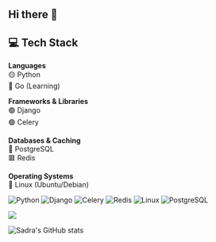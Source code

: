 ## Hi there 👋

<!--
**SaDR4M/SaDR4M** is a ✨ _special_ ✨ repository because its `README.md` (this file) appears on your GitHub profile.

Here are some ideas to get you started:

- 🔭 I’m currently working on ...
- 🌱 I’m currently learning ...
- 👯 I’m looking to collaborate on ...
- 🤔 I’m looking for help with ...
- 💬 Ask me about ...
- 📫 How to reach me: ...
- 😄 Pronouns: ...
- ⚡ Fun fact: ...
-->

## 💻 Tech Stack

**Languages**  
🟡 Python  
🔵 Go (Learning)

**Frameworks & Libraries**  
🟢 Django  
🟢 Celery

**Databases & Caching**  
🐘 PostgreSQL  
🟥 Redis

**Operating Systems**  
🐧 Linux (Ubuntu/Debian)


![Python](https://img.shields.io/badge/-Python-333?style=flat&logo=python)
![Django](https://img.shields.io/badge/-Django-092E20?style=flat&logo=django)
![Celery](https://img.shields.io/badge/-Celery-37814A?style=flat&logo=celery&logoColor=white)
![Redis](https://img.shields.io/badge/-Redis-DC382D?style=flat&logo=redis&logoColor=white)
![Linux](https://img.shields.io/badge/-Linux-FCC624?style=flat&logo=linux&logoColor=black)
![PostgreSQL](https://img.shields.io/badge/-PostgreSQL-336791?style=flat&logo=postgresql&logoColor=white)

<p align="left">
  <img src="https://skillicons.dev/icons?i=python,redis,linux,postgres,go" />
</p>


![Sadra's GitHub stats](https://github-readme-stats.vercel.app/api?username=SaDR4M&show_icons=true&theme=radical)



